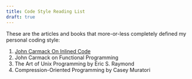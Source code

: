 ```yaml
---
title: Code Style Reading List
draft: true
---
```

These are the articles and books that more-or-less completely defined my personal coding style:

1. [John Carmack On Inlined Code](http://number-none.com/blow/john_carmack_on_inlined_code.html)
2. John Carmack on Functional Programming
3. The Art of Unix Programming by Eric S. Raymond
4. Compression-Oriented Programming by Casey Muratori
